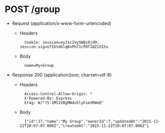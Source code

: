 # POST /group

+ Request (application/x-www-form-urlencoded)

    + Headers

            Cookie: session=eyJ1c2VySWQiOjd9; session.sig=UfIhtdGlqKnPh71cPOT18ZihIhs

    + Body

            name=My+Group

+ Response 200 (application/json; charset=utf-8)

    + Headers

            Access-Control-Allow-Origin: *
            X-Powered-By: Express
            Etag: W/"75-1Ml2V8gMNdu5lyh1eVM4mQ"

    + Body

            {"id":17,"name":"My Group","ownerId":7,"updatedAt":"2015-11-22T20:07:07.000Z","createdAt":"2015-11-22T20:07:07.000Z"}
